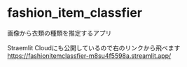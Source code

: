 # fashion_item_classfier
画像から衣類の種類を推定するアプリ

Straemlit Cloudにも公開しているので右のリンクから飛べます
https://fashionitemclassfier-m8su4f5598a.streamlit.app/
